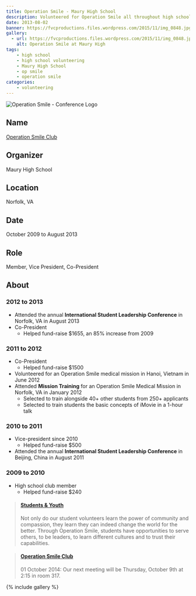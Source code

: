 ```yaml
---
title: Operation Smile - Maury High School
description: Volunteered for Operation Smile all throughout high school.
date: 2013-08-02
banner: https://fvcproductions.files.wordpress.com/2015/11/img_0848.jpg
gallery:
  - url: https://fvcproductions.files.wordpress.com/2015/11/img_0848.jpg
    alt: Operation Smile at Maury High
tags:
    - high school
    - high school volunteering
    - Maury High School
    - op smile
    - operation smile
categories:
    - volunteering
---
```


![Operation Smile - Conference Logo](https://fvcproductions.files.wordpress.com/2015/11/conferencelogos-002-copy.png)

## Name

<a title="" href="https://operationsmilevietnam2012.blogspot.com/" target="_blank" rel="noopener">Operation Smile Club</a>

## Organizer

Maury High School

## Location

Norfolk, VA

## Date

October 2009 to August 2013

## Role

Member, Vice President, Co-President

## About

### 2012 to 2013

* Attended the annual **International Student Leadership Conference** in Norfolk, VA in August 2013
* Co-President
  * Helped fund-raise $1655, an 85% increase from 2009

### 2011 to 2012

* Co-President
  * Helped fund-raise $1500
* Volunteered for an Operation Smile medical mission in Hanoi, Vietnam in June 2012
* Attended **Mission Training** for an Operation Smile Medical Mission in Norfolk, VA in January 2012
  * Selected to train alongside 40+ other students from 250+ applicants
  * Selected to train students the basic concepts of iMovie in a 1-hour talk

### 2010 to 2011

* Vice-president since 2010
  * Helped fund-raise $500
* Attended the annual **International Student Leadership Conference** in Beijing, China in August 2011

### 2009 to 2010

* High school club member
  * Helped fund-raise $240

<blockquote class="embedly-card"><h4><a href="https://www.operationsmile.org/act-now/student-youth">Students & Youth</a></h4><p>Not only do our student volunteers learn the power of community and compassion, they learn they can indeed change the world for the better. Through Operation Smile, students have opportunities to serve others, to be leaders, to learn different cultures and to trust their capabilities.</p></blockquote>

<blockquote class="embedly-card"><h4><a href="https://biogirl757.weebly.com/operation-smile-club.html">Operation Smile Club</a></h4><p>01 October 2014: Our next meeting will be Thursday, October 9th at 2:15 in room 317.</p></blockquote>

{% include gallery %}
